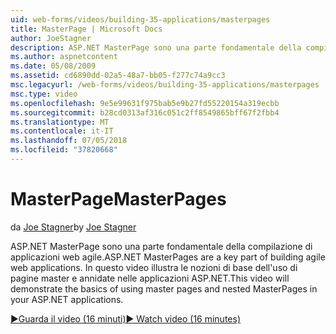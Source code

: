 ```yaml
---
uid: web-forms/videos/building-35-applications/masterpages
title: MasterPage | Microsoft Docs
author: JoeStagner
description: ASP.NET MasterPage sono una parte fondamentale della compilazione di applicazioni web agile. In questo video verrà illustrato le nozioni di base dell'uso di pagine master e annidate in...
ms.author: aspnetcontent
ms.date: 05/08/2009
ms.assetid: cd6890dd-02a5-48a7-bb05-f277c74a9cc3
msc.legacyurl: /web-forms/videos/building-35-applications/masterpages
msc.type: video
ms.openlocfilehash: 9e5e99631f975bab5e9b27fd55220154a319ecbb
ms.sourcegitcommit: b28cd0313af316c051c2ff8549865bff67f2fbb4
ms.translationtype: MT
ms.contentlocale: it-IT
ms.lasthandoff: 07/05/2018
ms.locfileid: "37820668"
---
```

<a name="masterpages"></a><span data-ttu-id="7e4ef-104">MasterPage</span><span class="sxs-lookup"><span data-stu-id="7e4ef-104">MasterPages</span></span>
====================
<span data-ttu-id="7e4ef-105">da [Joe Stagner](https://github.com/JoeStagner)</span><span class="sxs-lookup"><span data-stu-id="7e4ef-105">by [Joe Stagner](https://github.com/JoeStagner)</span></span>

<span data-ttu-id="7e4ef-106">ASP.NET MasterPage sono una parte fondamentale della compilazione di applicazioni web agile.</span><span class="sxs-lookup"><span data-stu-id="7e4ef-106">ASP.NET MasterPages are a key part of building agile web applications.</span></span> <span data-ttu-id="7e4ef-107">In questo video illustra le nozioni di base dell'uso di pagine master e annidate nelle applicazioni ASP.NET.</span><span class="sxs-lookup"><span data-stu-id="7e4ef-107">This video will demonstrate the basics of using master pages and nested MasterPages in your ASP.NET applications.</span></span>

[<span data-ttu-id="7e4ef-108">&#9654;Guarda il video (16 minuti)</span><span class="sxs-lookup"><span data-stu-id="7e4ef-108">&#9654; Watch video (16 minutes)</span></span>](https://channel9.msdn.com/Blogs/ASP-NET-Site-Videos/masterpages)
